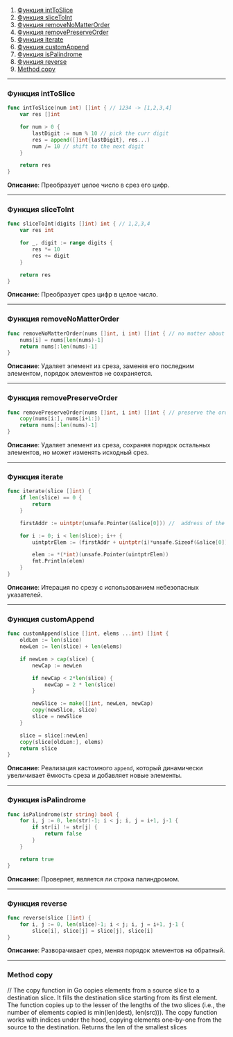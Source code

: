 1. [Функция intToSlice](#int-to-slice-function)  
2. [Функция sliceToInt](#slice-to-int-function)  
3. [Функция removeNoMatterOrder](#remove-no-matter-order-function)  
4. [Функция removePreserveOrder](#remove-preserve-order-function)  
5. [Функция iterate](#iterate-function)  
6. [Функция customAppend](#custom-append-function)  
7. [Функция isPalindrome](#is-palindrome-function)  
8. [Функция reverse](#reverse-function)
9. [Method copy](#copy-method)

---

### Функция intToSlice <a id="int-to-slice-function"></a>

```go
func intToSlice(num int) []int { // 1234 -> [1,2,3,4]
	var res []int

	for num > 0 {
		lastDigit := num % 10 // pick the curr digit
		res = append([]int{lastDigit}, res...)
		num /= 10 // shift to the next digit
	}

	return res
}
```

**Описание**: Преобразует целое число в срез его цифр.

---

### Функция sliceToInt <a id="slice-to-int-function"></a>

```go
func sliceToInt(digits []int) int { // 1,2,3,4
	var res int

	for _, digit := range digits {
		res *= 10
		res += digit
	}

	return res
}
```

**Описание**: Преобразует срез цифр в целое число.

---

### Функция removeNoMatterOrder <a id="remove-no-matter-order-function"></a>

```go
func removeNoMatterOrder(nums []int, i int) []int { // no matter about the order
	nums[i] = nums[len(nums)-1]
	return nums[:len(nums)-1]
}
```

**Описание**: Удаляет элемент из среза, заменяя его последним элементом, порядок элементов не сохраняется.

---

### Функция removePreserveOrder <a id="remove-preserve-order-function"></a>

```go
func removePreserveOrder(nums []int, i int) []int { // preserve the order but can change the underlying array.
	copy(nums[i:], nums[i+1:])
	return nums[:len(nums)-1]
}
```

**Описание**: Удаляет элемент из среза, сохраняя порядок остальных элементов, но может изменять исходный срез.

---

### Функция iterate <a id="iterate-function"></a>

```go
func iterate(slice []int) {
	if len(slice) == 0 {
		return
	}

	firstAddr := uintptr(unsafe.Pointer(&slice[0])) //  address of the first element in the slice

	for i := 0; i < len(slice); i++ {
		uintptrElem := (firstAddr + uintptr(i)*unsafe.Sizeof(&slice[0]))

		elem := *(*int)(unsafe.Pointer(uintptrElem))
		fmt.Println(elem)
	}
}
```

**Описание**: Итерация по срезу с использованием небезопасных указателей.

---

### Функция customAppend <a id="custom-append-function"></a>

```go
func customAppend(slice []int, elems ...int) []int {
	oldLen := len(slice)
	newLen := len(slice) + len(elems)

	if newLen > cap(slice) {
		newCap := newLen

		if newCap < 2*len(slice) {
			newCap = 2 * len(slice)
		}

		newSlice := make([]int, newLen, newCap)
		copy(newSlice, slice)
		slice = newSlice
	}

	slice = slice[:newLen]
	copy(slice[oldLen:], elems)
	return slice
}
```

**Описание**: Реализация кастомного `append`, который динамически увеличивает ёмкость среза и добавляет новые элементы.

---

### Функция isPalindrome <a id="is-palindrome-function"></a>

```go
func isPalindrome(str string) bool {
	for i, j := 0, len(str)-1; i < j; i, j = i+1, j-1 {
		if str[i] != str[j] {
			return false
		}
	}

	return true
}
```

**Описание**: Проверяет, является ли строка палиндромом.

---

### Функция reverse <a id="reverse-function"></a>

```go
func reverse(slice []int) {
	for i, j := 0, len(slice)-1; i < j; i, j = i+1, j-1 {
		slice[i], slice[j] = slice[j], slice[i]
}
```

**Описание**: Разворачивает срез, меняя порядок элементов на обратный.

---

### Method copy <a id="copy-method"></a>


// The copy function in Go copies elements from a source slice to a destination slice. It fills the destination slice starting from its first element. The function copies up to the lesser of the lengths of the two slices (i.e., the number of elements copied is min(len(dest), len(src))). The copy function works with indices under the hood, copying elements one-by-one from the source to the destination. Returns the len of the smallest slices